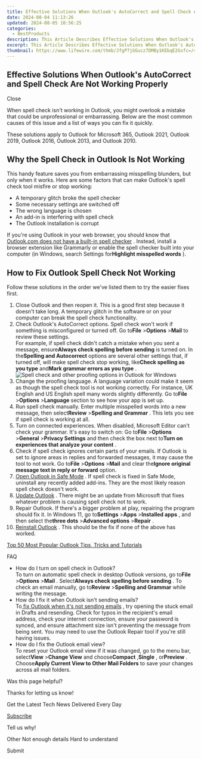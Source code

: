 ```yaml
---
title: Effective Solutions When Outlook's AutoCorrect and Spell Check Are Not Working Properly
date: 2024-08-04 11:13:26
updated: 2024-08-05 10:56:25
categories:
  - BestProducts
description: This Article Describes Effective Solutions When Outlook's AutoCorrect and Spell Check Are Not Working Properly
excerpt: This Article Describes Effective Solutions When Outlook's AutoCorrect and Spell Check Are Not Working Properly
thumbnail: https://www.lifewire.com/thmb/JfgP7jGGucz7DMBy1KEbqE2Gsfc=/400x300/filters:no_upscale():max_bytes(150000):strip_icc():format(webp)/christin-hume-hBuwVLcYTnA-unsplash-ea1e6d15b4944d90b6f1e46306e2d896.jpg
---
```


## Effective Solutions When Outlook's AutoCorrect and Spell Check Are Not Working Properly

Close 

 When spell check isn't working in Outlook, you might overlook a mistake that could be unprofessional or embarrassing. Below are the most common causes of this issue and a list of ways you can fix it quickly.

 These solutions apply to Outlook for Microsoft 365, Outlook 2021, Outlook 2019, Outlook 2016, Outlook 2013, and Outlook 2010.

##  Why the Spell Check in Outlook Is Not Working 

 This handy feature saves you from embarrassing misspelling blunders, but only when it works. Here are some factors that can make Outlook's spell check tool misfire or stop working:

* A temporary glitch broke the spell checker
* Some necessary settings are switched off
* The wrong language is chosen
* An add-in is interfering with spell check
* The Outlook installation is corrupt

 If you're using Outlook in your web browser, you should know that[ Outlook.com does not have a built-in spell checker](https://www.lifewire.com/hotmail-spell-checker-1174278) . Instead, install a browser extension like Grammarly or enable the spell checker built into your computer (in Windows, search Settings for**Highlight misspelled words** ).

##  How to Fix Outlook Spell Check Not Working 

 Follow these solutions in the order we've listed them to try the easier fixes first.

1. Close Outlook and then reopen it. This is a good first step because it doesn't take long. A temporary glitch in the software or on your computer can break the spell check functionality.
2. Check Outlook's AutoCorrect options. Spell check won't work if something is misconfigured or turned off. Go to**File** \>**Options** \>**Mail** to review these settings.  
 For example, if spell check didn't catch a mistake when you sent a message, ensure**Always check spelling before sending** is turned on. In the**Spelling and Autocorrect** options are several other settings that, if turned off, will make spell check stop working, like**Check spelling as you type** and**Mark grammar errors as you type** .  
![Spell check and other proofing options in Outlook for Windows](https://www.lifewire.com/thmb/7aJakEF1RoFUzmRdKy98rLjw4oI=/1500x0/filters:no_upscale():max_bytes(150000):strip_icc():format(webp)/outlook-proofing-options-cf0374fcf9dd4a8a83c71944367a8088.png)
3. Change the proofing language. A language variation could make it seem as though the spell check tool is not working correctly. For instance, UK English and US English spell many words slightly differently. Go to**File** \>**Options** \>**Language** section to see how your app is set up.
4. Run spell check manually. Enter multiple misspelled words into a new message, then select**Review** \>**Spelling and Grammar** . This lets you see if spell check is working at all.
5. Turn on connected experiences. When disabled, Microsoft Editor can't check your grammar. It's easy to switch on: Go to**File** \>**Options** \>**General** \>**Privacy Settings** and then check the box next to**Turn on experiences that analyze your content** .
6. Check if spell check ignores certain parts of your emails. If Outlook is set to ignore areas in replies and forwarded messages, it may cause the tool to not work. Go to**File** \>**Options** \>**Mail** and clear the**Ignore original message text in reply or forward** option.
7. [ Open Outlook in Safe Mode](https://www.lifewire.com/outlook-safe-mode-4164302) . If spell check is fixed in Safe Mode, uninstall any recently added add-ins. They are the most likely reason spell check doesn't work.
8. [ Update Outlook](https://www.lifewire.com/check-and-enable-updates-outlook-1173646) . There might be an update from Microsoft that fixes whatever problem is causing spell check not to work.
9. Repair Outlook. If there's a bigger problem at play, repairing the program should fix it. In Windows 11, go to**Settings** \>**Apps** \>**Installed apps** , and then select the**three dots** \>**Advanced options** \>**Repair** .
10. [ Reinstall Outlook](https://www.lifewire.com/what-is-the-proper-way-to-reinstall-a-software-program-2624478) . This should be the fix if none of the above has worked.

[  Top 50 Most Popular Outlook Tips, Tricks and Tutorials ](https://www.lifewire.com/popular-outlook-tips-tricks-tutorials-1173848) 

 FAQ

* How do I turn on spell check in Outlook?  
 To turn on automatic spell check in desktop Outlook versions, go to**File** \>**Options** \>**Mail** . Select**Always check spelling before sending** . To check an email manually, go to**Review** \>**Spelling and Grammar** while writing the message.
* How do I fix it when Outlook isn't sending emails?  
 To[ fix Outlook when it's not sending emails](https://www.lifewire.com/outlook-not-sending-emails-4177244) , try opening the stuck email in Drafts and resending. Check for typos in the recipient's email address, check your internet connection, ensure your password is synced, and ensure attachment size isn't preventing the message from being sent. You may need to use the Outlook Repair tool if you're still having issues.
* How do I fix the Outlook email view?  
 To reset your Outlook email view if it was changed, go to the menu bar, select**View** \>**Change View** and choose**Compact** ,**Single** , or**Preview** . Choose**Apply Current View to Other Mail Folders** to save your changes across all mail folders.

Was this page helpful?

Thanks for letting us know!

 Get the Latest Tech News Delivered Every Day

[ Subscribe ](https://www.lifewire.com/#) 

Tell us why!

 Other  Not enough details  Hard to understand 

 Submit

<ins class="adsbygoogle"
     style="display:block"
     data-ad-format="autorelaxed"
     data-ad-client="ca-pub-7571918770474297"
     data-ad-slot="1223367746"></ins>



<ins class="adsbygoogle"
     style="display:block"
     data-ad-client="ca-pub-7571918770474297"
     data-ad-slot="8358498916"
     data-ad-format="auto"
     data-full-width-responsive="true"></ins>

